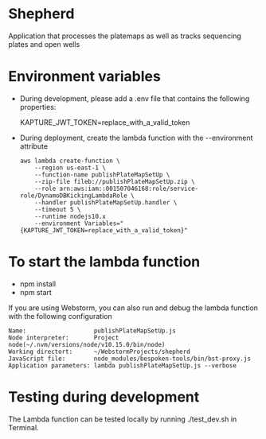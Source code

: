 # Shepherd

Application that processes the platemaps as well as tracks sequencing plates and open wells

# Environment variables
* During development, please add a .env file that contains the following properties:

  KAPTURE_JWT_TOKEN=replace_with_a_valid_token

* During deployment, create the lambda function with the --environment attribute
  ```
  aws lambda create-function \
      --region us-east-1 \
      --function-name publishPlateMapSetUp \
      --zip-file fileb://publishPlateMapSetUp.zip \
      --role arn:aws:iam::001507046168:role/service-role/DynamoDBKickingLambdaRole \
      --handler publishPlateMapSetUp.handler \
      --timeout 5 \
      --runtime nodejs10.x
      --environment Variables="{KAPTURE_JWT_TOKEN=replace_with_a_valid_token}" 
  ```


# To start the lambda function
  - npm install
  - npm start

If you are using Webstorm, you can also run and debug the lambda function with the following configuration
```
Name:                   publishPlateMapSetUp.js
Node interpreter:       Project node(~/.nvm/versions/node/v10.15.0/bin/node)
Working directort:      ~/WebstormProjects/shepherd
JavaScript file:        node_modules/bespoken-tools/bin/bst-proxy.js
Application parameters: lambda publishPlateMapSetUp.js --verbose

```

# Testing during development
The Lambda function can be tested locally by running ./test_dev.sh in Terminal. 


